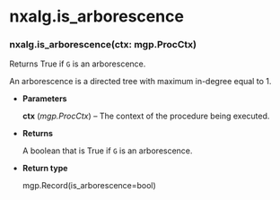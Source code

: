# nxalg.is_arborescence


### nxalg.is_arborescence(ctx: mgp.ProcCtx)
Returns True if `G` is an arborescence.

An arborescence is a directed tree with maximum in-degree equal to 1.


* **Parameters**

    **ctx** (*mgp.ProcCtx*) – The context of the procedure being executed.



* **Returns**

    A boolean that is True if `G` is an arborescence.



* **Return type**

    mgp.Record(is_arborescence=bool)
